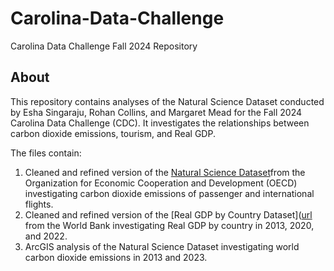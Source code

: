 # Carolina-Data-Challenge
Carolina Data Challenge Fall 2024 Repository 

## About
This repository contains analyses of the Natural Science Dataset conducted by Esha Singaraju, Rohan Collins, and Margaret Mead for the Fall 2024 Carolina Data Challenge (CDC). It investigates the relationships between carbon dioxide emissions, tourism, and Real GDP. 

The files contain:
  1. Cleaned and refined version of the [Natural Science Dataset]([url](https://data-explorer.oecd.org/vis?df[ds]=DisseminateFinalDMZ&df[id]=DSD_AIR_TRANSPORT%40DF_AIR_TRANSPORT&df[ag]=OECD.SDD.NAD.SEEA&dq=ZWE%2BZMB%2BYEM%2BVNM%2BVEN%2BVUT%2BUZB%2BURY%2BARE%2BUKR%2BUGA%2BTUN%2BTUV%2BTKM%2BTTO%2BTON%2BTGO%2BTLS%2BTHA%2BTZA%2BTJK%2BTWN%2BSYR%2BSUR%2BSDN%2BLKA%2BSSD%2BZAF%2BSOM%2BSLB%2BSRB%2BSYC%2BSLE%2BSGP%2BSXM%2BSEN%2BSAU%2BSTP%2BSMR%2BWSM%2BROU%2BRUS%2BRWA%2BKNA%2BLCA%2BVCT%2BQAT%2BPHL%2BPER%2BPRY%2BPNG%2BNIU%2BMKD%2BOMN%2BPAK%2BPLW%2BPAN%2BNGA%2BNER%2BNIC%2BNPL%2BNRU%2BNAM%2BMMR%2BMOZ%2BMAR%2BMUS%2BFSM%2BMDA%2BMCO%2BMNG%2BMNE%2BMRT%2BMHL%2BMLT%2BMLI%2BMDV%2BMYS%2BMWI%2BMDG%2BMAC%2BLBY%2BLBR%2BLSO%2BLBN%2BLAO%2BKGZ%2BKWT%2BXKV%2BKIR%2BKEN%2BKAZ%2BJOR%2BJEY%2BJAM%2BIRN%2BIRQ%2BHKG%2BIND%2BIDN%2BHND%2BHTI%2BGIN%2BGNB%2BGUY%2BGHA%2BGTM%2BGRD%2BGEO%2BGMB%2BGAB%2BFJI%2BETH%2BSWZ%2BERI%2BGNQ%2BSLV%2BEGY%2BDJI%2BDMA%2BDOM%2BECU%2BCOD%2BPRK%2BCYP%2BHRV%2BCUB%2BCXR%2BCOM%2BCCK%2BCOG%2BCOK%2BCIV%2BTCD%2BCHN%2BCPV%2BKHM%2BCMR%2BCAF%2BBDI%2BBFA%2BBGR%2BBRN%2BBRA%2BBWA%2BBLZ%2BBEN%2BBTN%2BBOL%2BBIH%2BBLR%2BBGD%2BBHS%2BARM%2BAZE%2BBHR%2BBRB%2BARG%2BATG%2BAGO%2BDZA%2BALB%2BAFG%2BAUS%2BBEL%2BAUT%2BCOL%2BCHL%2BCAN%2BEST%2BDNK%2BCZE%2BCRI%2BFIN%2BFRA%2BDEU%2BHUN%2BIRL%2BGRC%2BISL%2BLTU%2BLUX%2BLVA%2BKOR%2BJPN%2BITA%2BISR%2BMEX%2BNLD%2BNZL%2BPRT%2BPOL%2BNOR%2BSVK%2BSVN%2BESP%2BSWE%2BCHE%2BTUR%2BGBR%2BUSA......P.NRES_INT_FROM%2BRES_INT_OUT%2BRES_INT_TO%2BRES_INT_FROM.&pd=2013%2C2023&to[TIME_PERIOD]=false&vw=ov))from the Organization for Economic Cooperation and Development (OECD) investigating carbon dioxide emissions of passenger and international flights. 
  2. Cleaned and refined version of the [Real GDP by Country Dataset]([url](https://data.worldbank.org/indicator/NY.GDP.MKTP.CD) from the World Bank investigating Real GDP by country in 2013, 2020, and 2022. 
  3. ArcGIS analysis of the Natural Science Dataset investigating world carbon dioxide emissions in 2013 and 2023. 
